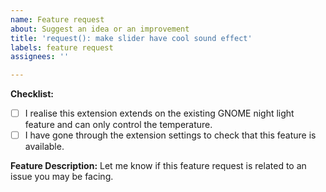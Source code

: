 ```yaml
---
name: Feature request
about: Suggest an idea or an improvement
title: 'request(): make slider have cool sound effect'
labels: feature request
assignees: ''

---
```


**Checklist:**
- [ ] I realise this extension extends on the existing GNOME night light feature and can only control the temperature.
- [ ] I have gone through the extension settings to check that this feature is available.

**Feature Description:**
Let me know if this feature request is related to an issue you may be facing.

